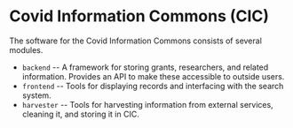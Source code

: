 
Covid Information Commons (CIC)
================================

The software for the Covid Information Commons consists of several modules.

- `backend` -- A framework for storing grants, researchers, and related information. Provides an API to make these accessible to outside users.
- `frontend` -- Tools for displaying records and interfacing with the search system.
- `harvester` -- Tools for harvesting information from external services, cleaning it, and storing it in CIC.
